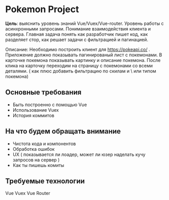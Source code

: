 Pokemon Project
===
**Цель**: выяснить уровень знаний Vue/Vuex/Vue-router. Уровень работы с асинхронными запросами. Понимание взаимодействия клиента и сервера.
Главная задача понять как разработчик пишет код, как разделяет стор, как решает задачи с фильтрацией и пагинацией.

Описание:
Необходимо построить клиент для https://pokeapi.co/ . Приложение должно показывать пагинированый лист с покемонами. В карточке покемона показывать картинку и описание покемона. После клика на карточку переходим на страницу с покемонами со всеми деталями.
( как плюс добавить фильтрацию по скилам и \ или типом покемона)

Основные требования
---
* Быть построенно с помощью Vue
* Использование Vuex
* История коммитов

На что будем обращать внимание
---
* Чистота кода и компонентов
* Обработка ошибок
* UX ( показывается ли лоадер, может ли юзер наделать кучу запросов на сервер )
* Как ты пишешь комиты

Требуемые технологии
---
Vue
Vuex
Vue Router
